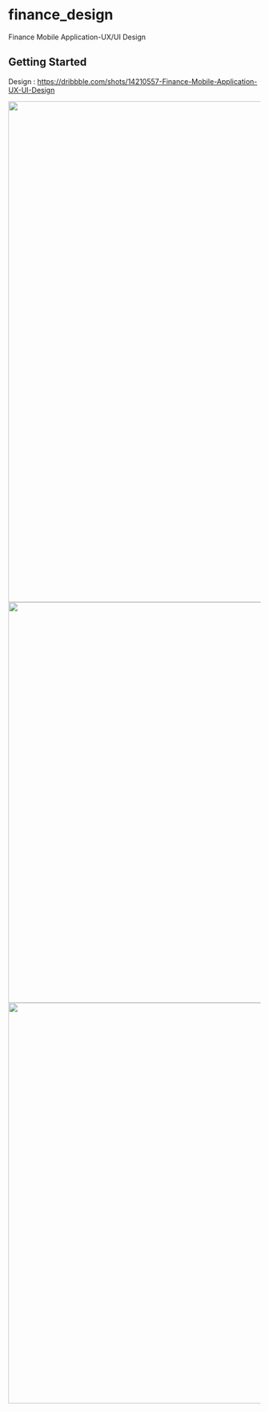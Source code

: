 # finance_design

Finance Mobile Application-UX/UI Design

## Getting Started

Design : https://dribbble.com/shots/14210557-Finance-Mobile-Application-UX-UI-Design

<img src="https://user-images.githubusercontent.com/59014749/111068614-9146b800-84da-11eb-8eeb-cfacdb31377a.jpg" width="1000">
<img src="https://user-images.githubusercontent.com/59014749/111068623-986dc600-84da-11eb-81c5-a948d0494ce7.png" height="800">
<img src="https://user-images.githubusercontent.com/59014749/111068626-999ef300-84da-11eb-9f60-afe8137a8159.png" height="800">
